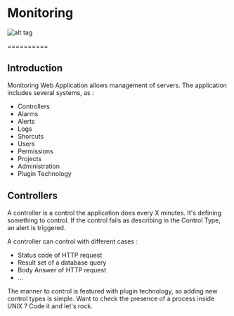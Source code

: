 Monitoring
==========
![alt tag](https://raw.githubusercontent.com/doubotis/Monitoring/master/.docs/monitoring-sample.png)

==========

Introduction
------------------
Monitoring Web Application allows management of servers.
The application includes several systems, as :
* Controllers
* Alarms
* Alerts
* Logs
* Shorcuts
* Users
* Permissions
* Projects
* Administration
* Plugin Technology

Controllers
-----------
A controller is a control the application does every X minutes. It's defining something to control. If the control fails as describing in the Control Type, an alert is triggered.

A controller can control with different cases :
* Status code of HTTP request
* Result set of a database query
* Body Answer of HTTP request
* ...

The manner to control is featured with plugin technology, so adding new control types is simple. Want to check the presence of a process inside UNIX ? Code it and let's rock.
